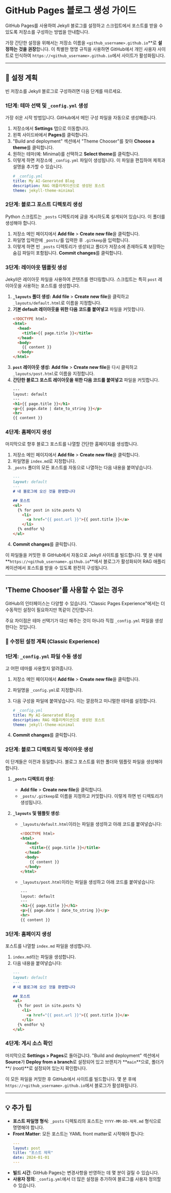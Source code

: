 # GitHub Pages 블로그 생성 가이드

GitHub Pages를 사용하여 Jekyll 블로그를 설정하고 스크립트에서 포스트를 받을 수 있도록 저장소를 구성하는 방법을 안내합니다.

가장 간단한 설정을 위해서는 저장소 이름을 `<github_username>.github.io`**로 **설정하는 것을 권장**합니다. 이 특별한 명명 규칙을 사용하면 GitHub에서 개인 사용자 사이트로 인식하여 `https://<github_username>.github.io`에서 사이트가 활성화됩니다.

---

## 📝 설정 계획

빈 저장소를 Jekyll 블로그로 구성하려면 다음 단계를 따르세요.

### **1단계: 테마 선택 및 `_config.yml` 생성**

가장 쉬운 시작 방법입니다. GitHub에서 메인 구성 파일을 자동으로 생성해줍니다.

1. 저장소에서 **Settings** 탭으로 이동합니다.
2. 왼쪽 사이드바에서 **Pages**를 클릭합니다.
3. "Build and deployment" 섹션에서 "Theme Chooser"를 찾아 **Choose a theme**를 클릭합니다.
4. 원하는 테마(예: Minimal)를 선택하고 **Select theme**를 클릭합니다.
5. 이렇게 하면 저장소에 `_config.yml` 파일이 생성됩니다. 이 파일을 편집하여 제목과 설명을 추가할 수 있습니다.
   ```yaml
   # _config.yml
   title: My AI-Generated Blog
   description: RAG 애플리케이션으로 생성된 포스트
   theme: jekyll-theme-minimal
   ```

### **2단계: 블로그 포스트 디렉토리 생성**

Python 스크립트는 `_posts` 디렉토리에 글을 게시하도록 설계되어 있습니다. 이 폴더를 생성해야 합니다.

1. 저장소 메인 페이지에서 **Add file** > **Create new file**을 클릭합니다.
2. 파일명 입력란에 `_posts/`를 입력한 후 `.gitkeep`을 입력합니다.
3. 이렇게 하면 빈 `_posts` 디렉토리가 생성되고 폴더가 저장소에 존재하도록 보장하는 숨김 파일이 포함됩니다. **Commit changes**를 클릭합니다.

### **3단계: 레이아웃 템플릿 생성**

Jekyll은 레이아웃 파일을 사용하여 콘텐츠를 렌더링합니다. 스크립트는 특히 `post` 레이아웃을 사용하는 포스트를 생성합니다.

1. **`_layouts` 폴더 생성:** **Add file** > **Create new file**을 클릭하고 `_layouts/default.html`로 이름을 지정합니다.
2. **기본 default 레이아웃을 위한 다음 코드를 붙여넣고** 파일을 커밋합니다.
   ```html
   <!DOCTYPE html>
   <html>
     <head>
       <title>{{ page.title }}</title>
     </head>
     <body>
       {{ content }}
     </body>
   </html>
   ```
3. **`post` 레이아웃 생성:** **Add file** > **Create new file**을 다시 클릭하고 `_layouts/post.html`로 이름을 지정합니다.
4. **간단한 블로그 포스트 레이아웃을 위한 다음 코드를 붙여넣고** 파일을 커밋합니다.
   ```html
   ---
   layout: default
   ---
   <h1>{{ page.title }}</h1>
   <p>{{ page.date | date_to_string }}</p>
   <hr>
   {{ content }}
   ```

### **4단계: 홈페이지 생성**

마지막으로 향후 블로그 포스트를 나열할 간단한 홈페이지를 생성합니다.

1. 저장소 메인 페이지에서 **Add file** > **Create new file**을 클릭합니다.
2. 파일명을 `index.md`로 지정합니다.
3. `_posts` 폴더의 모든 포스트를 자동으로 나열하는 다음 내용을 붙여넣습니다.
   ```markdown
   ---
   layout: default
   ---
   # 내 블로그에 오신 것을 환영합니다

   ## 포스트
   <ul>
     {% for post in site.posts %}
       <li>
         <a href="{{ post.url }}">{{ post.title }}</a>
       </li>
     {% endfor %}
   </ul>
   ```
4. **Commit changes**를 클릭합니다.

이 파일들을 커밋한 후 GitHub에서 자동으로 Jekyll 사이트를 빌드합니다. 몇 분 내에 **`https://<github_username>.github.io`**에서 블로그가 활성화되어 RAG 애플리케이션에서 포스트를 받을 수 있도록 완전히 구성됩니다.

---

## 'Theme Chooser'를 사용할 수 없는 경우

GitHub의 인터페이스는 다양할 수 있습니다. "Classic Pages Experience"에서는 더 수동적인 설정이 필요하지만 똑같이 간단합니다.

주요 차이점은 테마 선택기가 대신 해주는 것이 아니라 직접 `_config.yml` 파일을 생성한다는 것입니다.

### 📝 수정된 설정 계획 (Classic Experience)

### **1단계: `_config.yml` 파일 수동 생성**

고 어떤 테마를 사용할지 알려줍니다.

1. 저장소 메인 페이지에서 **Add file** > **Create new file**을 클릭합니다.

2. 파일명을 `_config.yml`로 지정합니다.

3. 다음 구성을 파일에 붙여넣습니다. 이는 깔끔하고 미니멀한 테마를 설정합니다.

   ```yaml
   # _config.yml
   title: My AI-Generated Blog
   description: RAG 애플리케이션으로 생성된 포스트
   theme: jekyll-theme-minimal
   ```

4. **Commit changes**를 클릭합니다.

### **2단계: 블로그 디렉토리 및 레이아웃 생성**

이 단계들은 이전과 동일합니다. 블로그 포스트를 위한 폴더와 템플릿 파일을 생성해야 합니다.

1. **`_posts` 디렉토리 생성**:
   * **Add file** > **Create new file**을 클릭합니다.
   * `_posts/.gitkeep`로 이름을 지정하고 커밋합니다. 이렇게 하면 빈 디렉토리가 생성됩니다.

2. **`_layouts` 및 템플릿 생성**:
   * `_layouts/default.html`이라는 파일을 생성하고 아래 코드를 붙여넣습니다:
     ```html
     <!DOCTYPE html>
     <html>
       <head>
         <title>{{ page.title }}</title>
       </head>
       <body>
         {{ content }}
       </body>
     </html>
     ```
   * `_layouts/post.html`이라는 파일을 생성하고 아래 코드를 붙여넣습니다:
     ```html
     ---
     layout: default
     ---
     <h1>{{ page.title }}</h1>
     <p>{{ page.date | date_to_string }}</p>
     <hr>
     {{ content }}
     ```

### **3단계: 홈페이지 생성**

포스트를 나열할 `index.md` 파일을 생성합니다.

1. `index.md`라는 파일을 생성합니다.
2. 다음 내용을 붙여넣습니다:
   ```markdown
   ---
   layout: default
   ---
   # 내 블로그에 오신 것을 환영합니다

   ## 포스트
   <ul>
     {% for post in site.posts %}
       <li>
         <a href="{{ post.url }}">{{ post.title }}</a>
       </li>
     {% endfor %}
   </ul>
   ```

### **4단계: 게시 소스 확인**

마지막으로 **Settings > Pages**로 돌아갑니다. "Build and deployment" 섹션에서 **Source**가 **Deploy from a branch**로 설정되어 있고 브랜치가 **`main`**으로, 폴더가 **/ (root)**로 설정되어 있는지 확인합니다.

이 모든 파일을 커밋한 후 GitHub에서 사이트를 빌드합니다. 몇 분 후에 `https://<github_username>.github.io`에서 블로그가 활성화됩니다.

---

## 💡 추가 팁

- **포스트 파일명 형식**: `_posts` 디렉토리의 포스트는 `YYYY-MM-DD-제목.md` 형식으로 명명해야 합니다.
- **Front Matter**: 모든 포스트는 YAML front matter로 시작해야 합니다:
  ```yaml
  ---
  layout: post
  title: "포스트 제목"
  date: 2024-01-01
  ---
  ```
- **빌드 시간**: GitHub Pages는 변경사항을 반영하는 데 몇 분이 걸릴 수 있습니다.
- **사용자 정의**: `_config.yml`에서 더 많은 설정을 추가하여 블로그를 사용자 정의할 수 있습니다.
